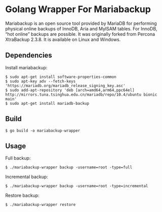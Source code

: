 # Golang Wrapper For Mariabackup

Mariabackup is an open source tool provided by MariaDB for performing physical online backups of InnoDB, Aria and MyISAM tables. For InnoDB, “hot online” backups are possible. It was originally forked from Percona XtraBackup 2.3.8. It is available on Linux and Windows.

## Dependencies

Install mariabackup:
```
$ sudo apt-get install software-properties-common
$ sudo apt-key adv --fetch-keys 'https://mariadb.org/mariadb_release_signing_key.asc'
$ sudo add-apt-repository 'deb [arch=amd64,arm64,ppc64el] http://mirrors.tuna.tsinghua.edu.cn/mariadb/repo/10.4/ubuntu bionic main'
$ sudo apt-get install mariadb-backup
```

## Build

```
$ go build -o mariabackup-wrapper
```

## Usage

Full backup:
```
$ ./mariabackup-wrapper backup -username=root -type=full 
```

Incremental backup:
```
$ ./mariabackup-wrapper backup -username=root -type=incremental
```

Restore backup:
```
$ ./mariabackup-wrapper restore
```
